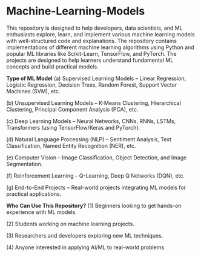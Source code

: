 # Machine-Learning-Models
This repository is designed to help developers, data scientists, and ML enthusiasts explore, learn, and implement various machine learning models with well-structured code and explanations.
The repository contains implementations of different machine learning algorithms using Python and popular ML libraries like Scikit-Learn, TensorFlow, and PyTorch. The projects are designed to help learners understand fundamental ML concepts and build practical models.

**Type of ML Model**
(a) Supervised Learning Models – Linear Regression, Logistic Regression, Decision Trees, Random Forest, Support Vector Machines (SVM), etc.

(b) Unsupervised Learning Models – K-Means Clustering, Hierarchical Clustering, Principal Component Analysis (PCA), etc.

(c) Deep Learning Models – Neural Networks, CNNs, RNNs, LSTMs, Transformers (using TensorFlow/Keras and PyTorch).

(d) Natural Language Processing (NLP) – Sentiment Analysis, Text Classification, Named Entity Recognition (NER), etc.

(e) Computer Vision – Image Classification, Object Detection, and Image Segmentation.

(f) Reinforcement Learning – Q-Learning, Deep Q Networks (DQN), etc.

(g) End-to-End Projects – Real-world projects integrating ML models for practical applications.


**Who Can Use This Repository?**
(1) Beginners looking to get hands-on experience with ML models.

(2) Students working on machine learning projects.

(3) Researchers and developers exploring new ML techniques.

(4) Anyone interested in applying AI/ML to real-world problems
